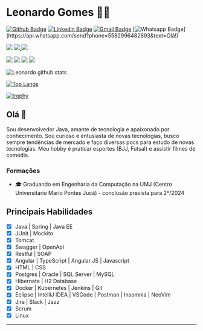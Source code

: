 # Leonardo Gomes 👨‍💻

[![Github Badge](https://img.shields.io/badge/-Github-000?style=flat-square&logo=Github&logoColor=white&link=https://github.com/wesleyosantos91)](https://github.com/elwgomes)
[![Linkedin Badge](https://img.shields.io/badge/-LinkedIn-blue?style=flat-square&logo=Linkedin&logoColor=white&link=https://www.linkedin.com/in/wesleyosantos91/)](https://www.linkedin.com/in/elwgomes/)
[![Gmail Badge](https://img.shields.io/badge/-Gmail-c14438?style=flat-square&logo=Gmail&logoColor=white&link=mailto:wesleyosantos91@gmail.com)](mailto:contato.elwgomes@gmail.com/)
[![Whatsapp Badge](https://img.shields.io/badge/-Whatsapp-4CA143?style=flat-square&labelColor=4CA143&logo=whatsapp&logoColor=white&link=https://api.whatsapp.com/send?phone=5561995511463&text=Olá!)](https://api.whatsapp.com/send?phone=5582996482893&text=Olá!)

<p>
  <img src="http://views.whatilearened.today/views/github/elwgomes/views.svg" />
  <a href="https://github.com/wesleyosantos91/">
    <img src="https://img.shields.io/github/followers/elwgomes?color=%234CC61E&label=GitHub%20Followers%20%3A" />
  </a>
  <a href="https://github.com/elwgomes?tab=repositories">
    <img src="https://badges.frapsoft.com/os/v2/open-source.svg?v=103" />
  </a>
</p>

<p>
<!--   <img src="https://img.shields.io/badge/Backend-Java-informational?style=flat&logo=java&logoColor=red&color=05122A" /> -->
  <img src="https://img.shields.io/badge/Backend-Java-informational?style=flat&logo=openjdk&logoColor=orange&color=05122A" />
  <img src="https://img.shields.io/badge/Backend-PHP-informational?style=flat&logo=php&color=05122A" />
<!--   <img src="https://img.shields.io/badge/Backend-Kotlin-informational?style=flat&logo=kotlin&color=05122A" /> -->
<!--   <img src="https://img.shields.io/badge/Cloud&nbsp;Public-Amazon&nbsp;AWS-informational?style=flat&logo=Amazon&color=05122A" /> -->
  <img src="https://img.shields.io/badge/Cloud&nbsp;Private-Kubernetes-informational?style=flat&logo=kubernetes&color=05122A" />
  <img src="https://img.shields.io/badge/Container-Docker-informational?style=flat&logo=docker&color=05122A" />
</p>

![Leonardo github stats](https://github-readme-stats.vercel.app/api?username=elwgomes&show_icons=true&theme=radical)

[![Top Langs](https://github-readme-stats.vercel.app/api/top-langs/?username=elwgomes&theme=radical&hide=PlpgSQL,jupyter%20notebook,html)](https://github.com/anuraghazra/github-readme-stats)

[![trophy](https://github-profile-trophy.vercel.app/?username=elwgomes)](https://github.com/ryo-ma/github-profile-trophy)

## Olá 👋

Sou desenvolvedor Java, amante de tecnologia e apaixonado por conhecimento.
Sou curioso e entusiasta de novas tecnologias, busco sempre tendências de mercado e faço diversas pocs para estudo de novas tecnologias. 
Meu hobby é praticar esportes (BJJ, Futsal) e assistir filmes de comédia.

### Formações
- 🎓 Graduando em Engenharia da Computação na UMJ (Centro Universitário Mario Pontes Jucá) - conclusão prevista para 2º/2024

## Principais Habilidades
- [x] Java | Spring | Java EE
- [x] JUnit | Mockito
- [x] Tomcat
- [x] Swagger | OpenApi
- [x] Restful | SOAP
- [x] Angular | TypeScript | Angular JS | Javascript
- [x] HTML | CSS
- [x] Postgres | Oracle | SQL Server | MySQL
- [x] Hibernate | H2 Database 
- [x] Docker | Kubernetes | Jenkins | Git
- [x] Eclipse | IntelliJ IDEA | VSCode | Postman | Insomnia | NeoVim
- [x] Jira | Slack | Jazz
- [x] Scrum
- [x] Linux

---
